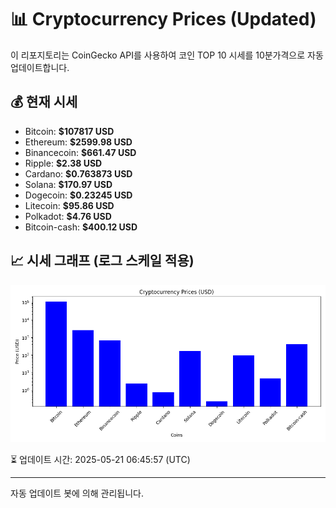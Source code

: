 
# 📊 Cryptocurrency Prices (Updated)

이 리포지토리는 CoinGecko API를 사용하여 코인 TOP 10 시세를 10분가격으로 자동 업데이트합니다.

## 💰 현재 시세
- Bitcoin: **$107817 USD**
- Ethereum: **$2599.98 USD**
- Binancecoin: **$661.47 USD**
- Ripple: **$2.38 USD**
- Cardano: **$0.763873 USD**
- Solana: **$170.97 USD**
- Dogecoin: **$0.23245 USD**
- Litecoin: **$95.86 USD**
- Polkadot: **$4.76 USD**
- Bitcoin-cash: **$400.12 USD**

## 📈 시세 그래프 (로그 스케일 적용)
![Crypto Prices](crypto_prices.png)

⏳ 업데이트 시간: 2025-05-21 06:45:57 (UTC)

---
자동 업데이트 봇에 의해 관리됩니다.
